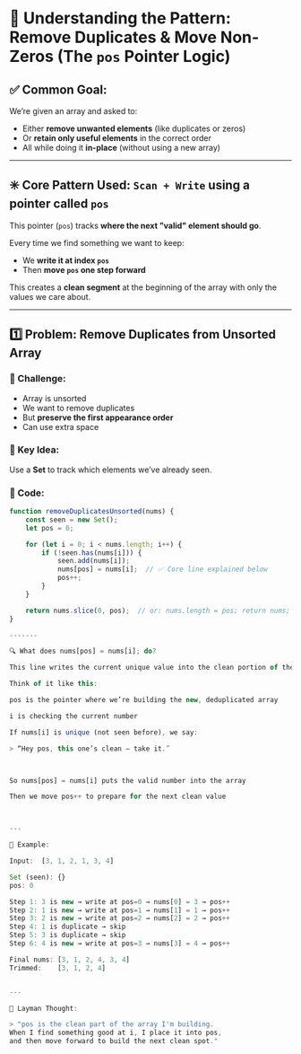 # 🧠 Understanding the Pattern: Remove Duplicates & Move Non-Zeros (The `pos` Pointer Logic)

## ✅ Common Goal:
We’re given an array and asked to:
- Either **remove unwanted elements** (like duplicates or zeros)
- Or **retain only useful elements** in the correct order
- All while doing it **in-place** (without using a new array)

---

## ✳️ Core Pattern Used: `Scan + Write` using a pointer called `pos`

This pointer (`pos`) tracks **where the next "valid" element should go**.

Every time we find something we want to keep:
- We **write it at index `pos`**
- Then **move `pos` one step forward**

This creates a **clean segment** at the beginning of the array with only the values we care about.

---

## 1️⃣ Problem: Remove Duplicates from Unsorted Array

### 🔹 Challenge:
- Array is unsorted
- We want to remove duplicates
- But **preserve the first appearance order**
- Can use extra space

### 🔹 Key Idea:
Use a **Set** to track which elements we’ve already seen.

### 🔹 Code:
```js
function removeDuplicatesUnsorted(nums) {
    const seen = new Set();
    let pos = 0;

    for (let i = 0; i < nums.length; i++) {
        if (!seen.has(nums[i])) {
            seen.add(nums[i]);
            nums[pos] = nums[i];  // ✅ Core line explained below
            pos++;
        }
    }

    return nums.slice(0, pos);  // or: nums.length = pos; return nums;
}

-------

🔍 What does nums[pos] = nums[i]; do?

This line writes the current unique value into the clean portion of the array.

Think of it like this:

pos is the pointer where we’re building the new, deduplicated array

i is checking the current number

If nums[i] is unique (not seen before), we say:

> “Hey pos, this one’s clean — take it.”



So nums[pos] = nums[i] puts the valid number into the array

Then we move pos++ to prepare for the next clean value



---

🔁 Example:

Input:  [3, 1, 2, 1, 3, 4]

Set (seen): {}
pos: 0

Step 1: 3 is new → write at pos=0 → nums[0] = 3 → pos++
Step 2: 1 is new → write at pos=1 → nums[1] = 1 → pos++
Step 3: 2 is new → write at pos=2 → nums[2] = 2 → pos++
Step 4: 1 is duplicate → skip
Step 5: 3 is duplicate → skip
Step 6: 4 is new → write at pos=3 → nums[3] = 4 → pos++

Final nums: [3, 1, 2, 4, 3, 4]
Trimmed:    [3, 1, 2, 4]


---

🧠 Layman Thought:

> "pos is the clean part of the array I'm building.
When I find something good at i, I place it into pos,
and then move forward to build the next clean spot."